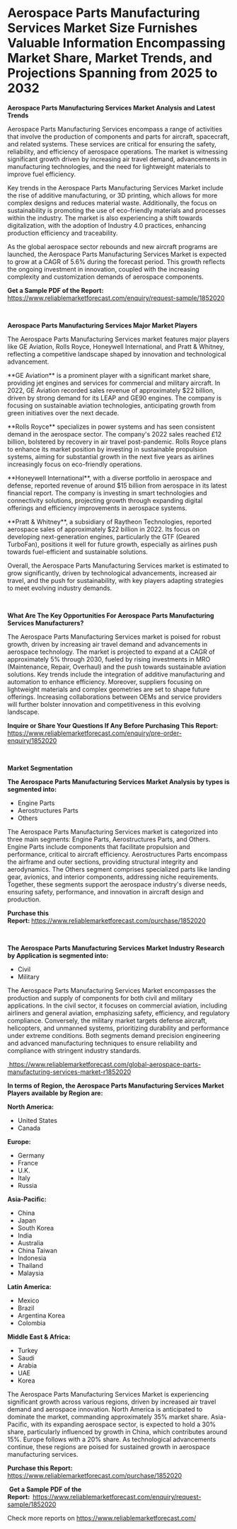 <p><h1>Aerospace Parts Manufacturing Services Market Size Furnishes Valuable Information Encompassing Market Share, Market Trends, and Projections Spanning from 2025 to 2032</h1></p><p><strong>Aerospace Parts Manufacturing Services Market Analysis and Latest Trends</strong></p>
<p><p>Aerospace Parts Manufacturing Services encompass a range of activities that involve the production of components and parts for aircraft, spacecraft, and related systems. These services are critical for ensuring the safety, reliability, and efficiency of aerospace operations. The market is witnessing significant growth driven by increasing air travel demand, advancements in manufacturing technologies, and the need for lightweight materials to improve fuel efficiency.</p><p>Key trends in the Aerospace Parts Manufacturing Services Market include the rise of additive manufacturing, or 3D printing, which allows for more complex designs and reduces material waste. Additionally, the focus on sustainability is promoting the use of eco-friendly materials and processes within the industry. The market is also experiencing a shift towards digitalization, with the adoption of Industry 4.0 practices, enhancing production efficiency and traceability.</p><p>As the global aerospace sector rebounds and new aircraft programs are launched, the Aerospace Parts Manufacturing Services Market is expected to grow at a CAGR of 5.6% during the forecast period. This growth reflects the ongoing investment in innovation, coupled with the increasing complexity and customization demands of aerospace components.</p></p>
<p><strong>Get a Sample PDF of the Report:&nbsp;</strong> <a href="https://www.reliablemarketforecast.com/enquiry/request-sample/1852020?utm_campaign=2299&utm_medium=2&utm_source=Github&utm_content=ia&utm_term=27032025&utm_id=aerospace-parts-manufacturing-services">https://www.reliablemarketforecast.com/enquiry/request-sample/1852020</a></p>
<p>&nbsp;</p>
<p><strong>Aerospace Parts Manufacturing Services Major Market Players</strong></p>
<p><p>The Aerospace Parts Manufacturing Services market features major players like GE Aviation, Rolls Royce, Honeywell International, and Pratt & Whitney, reflecting a competitive landscape shaped by innovation and technological advancement.</p><p>**GE Aviation** is a prominent player with a significant market share, providing jet engines and services for commercial and military aircraft. In 2022, GE Aviation recorded sales revenue of approximately $22 billion, driven by strong demand for its LEAP and GE90 engines. The company is focusing on sustainable aviation technologies, anticipating growth from green initiatives over the next decade.</p><p>**Rolls Royce** specializes in power systems and has seen consistent demand in the aerospace sector. The company's 2022 sales reached £12 billion, bolstered by recovery in air travel post-pandemic. Rolls Royce plans to enhance its market position by investing in sustainable propulsion systems, aiming for substantial growth in the next five years as airlines increasingly focus on eco-friendly operations.</p><p>**Honeywell International**, with a diverse portfolio in aerospace and defense, reported revenue of around $15 billion from aerospace in its latest financial report. The company is investing in smart technologies and connectivity solutions, projecting growth through expanding digital offerings and efficiency improvements in aerospace systems.</p><p>**Pratt & Whitney**, a subsidiary of Raytheon Technologies, reported aerospace sales of approximately $22 billion in 2022. Its focus on developing next-generation engines, particularly the GTF (Geared TurboFan), positions it well for future growth, especially as airlines push towards fuel-efficient and sustainable solutions.</p><p>Overall, the Aerospace Parts Manufacturing Services market is estimated to grow significantly, driven by technological advancements, increased air travel, and the push for sustainability, with key players adapting strategies to meet evolving industry demands.</p></p>
<p>&nbsp;</p>
<p><strong>What Are The Key Opportunities For Aerospace Parts Manufacturing Services Manufacturers?</strong></p>
<p><p>The Aerospace Parts Manufacturing Services market is poised for robust growth, driven by increasing air travel demand and advancements in aerospace technology. The market is projected to expand at a CAGR of approximately 5% through 2030, fueled by rising investments in MRO (Maintenance, Repair, Overhaul) and the push towards sustainable aviation solutions. Key trends include the integration of additive manufacturing and automation to enhance efficiency. Moreover, suppliers focusing on lightweight materials and complex geometries are set to shape future offerings. Increasing collaborations between OEMs and service providers will further bolster innovation and competitiveness in this evolving landscape.</p></p>
<p><strong>Inquire or Share Your Questions If Any Before Purchasing This Report:</strong> <a href="https://www.reliablemarketforecast.com/enquiry/pre-order-enquiry/1852020?utm_campaign=2299&utm_medium=2&utm_source=Github&utm_content=ia&utm_term=27032025&utm_id=aerospace-parts-manufacturing-services">https://www.reliablemarketforecast.com/enquiry/pre-order-enquiry/1852020</a></p>
<p>&nbsp;</p>
<p><strong>Market Segmentation</strong></p>
<p><strong>The Aerospace Parts Manufacturing Services Market Analysis by types is segmented into:</strong></p>
<p><ul><li>Engine Parts</li><li>Aerostructures Parts</li><li>Others</li></ul></p>
<p><p>The Aerospace Parts Manufacturing Services market is categorized into three main segments: Engine Parts, Aerostructures Parts, and Others. Engine Parts include components that facilitate propulsion and performance, critical to aircraft efficiency. Aerostructures Parts encompass the airframe and outer sections, providing structural integrity and aerodynamics. The Others segment comprises specialized parts like landing gear, avionics, and interior components, addressing niche requirements. Together, these segments support the aerospace industry's diverse needs, ensuring safety, performance, and innovation in aircraft design and production.</p></p>
<p><strong>Purchase this Report:&nbsp;</strong><a href="https://www.reliablemarketforecast.com/purchase/1852020?utm_campaign=2299&utm_medium=2&utm_source=Github&utm_content=ia&utm_term=27032025&utm_id=aerospace-parts-manufacturing-services">https://www.reliablemarketforecast.com/purchase/1852020</a></p>
<p>&nbsp;</p>
<p><strong>The Aerospace Parts Manufacturing Services Market Industry Research by Application is segmented into:</strong></p>
<p><ul><li>Civil</li><li>Military</li></ul></p>
<p><p>The Aerospace Parts Manufacturing Services Market encompasses the production and supply of components for both civil and military applications. In the civil sector, it focuses on commercial aviation, including airliners and general aviation, emphasizing safety, efficiency, and regulatory compliance. Conversely, the military market targets defense aircraft, helicopters, and unmanned systems, prioritizing durability and performance under extreme conditions. Both segments demand precision engineering and advanced manufacturing techniques to ensure reliability and compliance with stringent industry standards.</p></p>
<p><a href="https://www.reliablemarketforecast.com/global-aerospace-parts-manufacturing-services-market-r1852020?utm_campaign=2299&utm_medium=2&utm_source=Github&utm_content=ia&utm_term=27032025&utm_id=aerospace-parts-manufacturing-services">&nbsp;https://www.reliablemarketforecast.com/global-aerospace-parts-manufacturing-services-market-r1852020</a></p>
<p><strong>In terms of Region, the Aerospace Parts Manufacturing Services Market Players available by Region are:</strong></p>
<p>
    <p> <strong> North America: </strong>
        <ul>
            <li>United States</li>
            <li>Canada</li>
        </ul>
        </p> 
    <p> <strong> Europe: </strong>
        <ul>
            <li>Germany</li>
            <li>France</li>
            <li>U.K.</li>
            <li>Italy</li>
            <li>Russia</li>
        </ul>
        </p> 
    <p> <strong> Asia-Pacific: </strong>
        <ul>
            <li>China</li>
            <li>Japan</li>
            <li>South Korea</li>
            <li>India</li>
            <li>Australia</li>
            <li>China Taiwan</li>
            <li>Indonesia</li>
            <li>Thailand</li>
            <li>Malaysia</li>
        </ul>
        </p> 
    <p> <strong> Latin America: </strong>
        <ul>
            <li>Mexico</li>
            <li>Brazil</li>
            <li>Argentina Korea</li>
            <li>Colombia</li>
        </ul>
        </p> 
    <p> <strong> Middle East & Africa: </strong>
        <ul>
            <li>Turkey</li>
            <li>Saudi</li>
            <li>Arabia</li>
            <li>UAE</li>
            <li>Korea</li>
        </ul>
    </p>
    </p>
<p><p>The Aerospace Parts Manufacturing Services Market is experiencing significant growth across various regions, driven by increased air travel demand and aerospace innovation. North America is anticipated to dominate the market, commanding approximately 35% market share. Asia-Pacific, with its expanding aerospace sector, is expected to hold a 30% share, particularly influenced by growth in China, which contributes around 15%. Europe follows with a 20% share. As technological advancements continue, these regions are poised for sustained growth in aerospace manufacturing services.</p></p>
<p><strong>Purchase this Report: </strong><a href="https://www.reliablemarketforecast.com/purchase/1852020?utm_campaign=2299&utm_medium=2&utm_source=Github&utm_content=ia&utm_term=27032025&utm_id=aerospace-parts-manufacturing-services">https://www.reliablemarketforecast.com/purchase/1852020</a></p>
<p>&nbsp;<strong>Get a Sample PDF of the Report:&nbsp;&nbsp;</strong><a href="https://www.reliablemarketforecast.com/enquiry/request-sample/1852020?utm_campaign=2299&utm_medium=2&utm_source=Github&utm_content=ia&utm_term=27032025&utm_id=aerospace-parts-manufacturing-services">https://www.reliablemarketforecast.com/enquiry/request-sample/1852020</a></p>
<p><strong></strong></p>
<p>Check more reports on <a href="https://www.reliablemarketforecast.com/?utm_campaign=2299&utm_medium=2&utm_source=Github&utm_content=ia&utm_term=27032025&utm_id=aerospace-parts-manufacturing-services">https://www.reliablemarketforecast.com/</a></p>